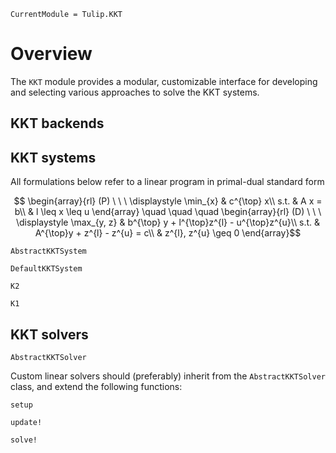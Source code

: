 ```@meta
CurrentModule = Tulip.KKT
```

# Overview

The `KKT` module provides a modular, customizable interface for developing and selecting various approaches to solve the KKT systems.

## KKT backends


## KKT systems

All formulations below refer to a linear program in primal-dual standard form
```math
    \begin{array}{rl}
    (P) \ \ \ 
    \displaystyle \min_{x}
    & c^{\top} x\\
    s.t.
    & A x = b\\
    & l \leq x \leq u
    \end{array}
    \quad \quad \quad
    \begin{array}{rl}
    (D) \ \ \ 
    \displaystyle \max_{y, z}
    & b^{\top} y + l^{\top}z^{l} - u^{\top}z^{u}\\
    s.t.
    & A^{\top}y + z^{l} - z^{u} = c\\
    & z^{l}, z^{u} \geq 0
    \end{array}
```

```@docs
AbstractKKTSystem
```

```@docs
DefaultKKTSystem
```

```@docs
K2
```

```@docs
K1
```

## KKT solvers

```@docs
AbstractKKTSolver
```

Custom linear solvers should (preferably) inherit from the `AbstractKKTSolver` class,
and extend the following functions:

```@docs
setup
```

```@docs
update!
```

```@docs
solve!
```